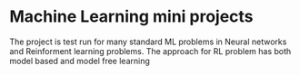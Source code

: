 # Machine Learning mini projects
The project is test run for many standard ML problems in Neural networks and Reinforment learning problems.
The approach for RL problem has both model based and model free learning
